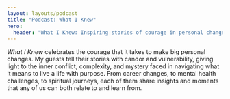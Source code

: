 ```yaml
---
layout: layouts/podcast
title: "Podcast: What I Knew"
hero:
  header: "What I Knew: Inspiring stories of courage in personal change"
---
```


_What I Knew_ celebrates the courage that it takes to make big personal changes. My guests tell their stories with candor and vulnerability, giving light to the inner conflict, complexity, and mystery faced in navigating what it means to live a life with purpose. From career changes, to mental health challenges, to spiritual journeys, each of them share insights and moments that any of us can both relate to and learn from.
